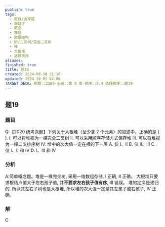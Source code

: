 ```yaml
---
publish: true
tags:
  - 题目/选择题
  - 做错了
  - 概念
  - 真题
  - 数据结构
  - 树/二叉树/完全二叉树
  - 堆
  - 大根堆
  - 选择排序
aliases: 
finished: true
title: 题19
created: 2024-08-30 21:10
updated: 2024-10-01 04:06
TARGET DECK: 刷题::25DS-王道::第 8 章 排序::8.4 选择排序::题19
---
```

## 题19
### 题目
Q:【2020 统考真题】下列关于大根堆（至少含 2 个元素）的叙述中，正确的是 ( ).
I. 可以将堆视为一棵完全二叉树
Ⅱ. 可以采用顺序存储方式保存堆
III. 可以将堆视为一棵二叉排序树
IV. 堆中的次大值一定在根的下一层
A. 仅 I、II 
B. 仅 II、III
C. 仅 I、II 和 IV 
D. I、III 和 IV
### 分析
A:简单概念题。堆是一棵完全树, 采用一维数组存储, I 正确, II 正确。
大根堆只要求根结点值大于左右孩子值, 并**不要求左右孩子值有序**, III 错误。
堆的定义是递归的, 所以其左右子树也是大根堆, 所以堆的次大值一定是其左孩子或右孩子, IV 正确。
### 解
C
<!--ID: 1727859179494-->


